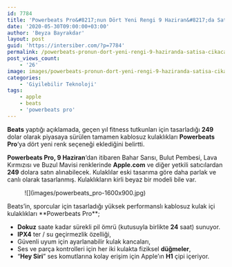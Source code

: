 ```yaml
---
id: 7784
title: 'Powerbeats Pro&#8217;nun Dört Yeni Rengi 9 Haziran&#8217;da Satışa Çıkacak'
date: '2020-05-30T09:00:00+03:00'
author: 'Beyza Bayrakdar'
layout: post
guid: 'https://intersiber.com/?p=7784'
permalink: /powerbeats-pronun-dort-yeni-rengi-9-haziranda-satisa-cikacak/
post_views_count:
    - '26'
image: images/powerbeats-pronun-dort-yeni-rengi-9-haziranda-satisa-cikacak-scaled.jpg
categories:
    - 'Giyilebilir Teknoloji'
tags:
    - apple
    - beats
    - 'powerbeats pro'
---
```


**Beats** yaptığı açıklamada, geçen yıl fitness tutkunları için tasarladığı **249** dolar olarak piyasaya sürülen tamamen kablosuz kulaklıkları **Powerbeats Pro**‘ya dört yeni renk seçeneği eklediğini belirtti.

**Powerbeats Pro, 9 Haziran**‘dan itibaren Bahar Sarısı, Bulut Pembesi, Lava Kırmızısı ve Buzul Mavisi renklerinde **Apple.com** ve diğer yetkili satıcılardan **249** dolara satın alınabilecek. Kulaklılar eski tasarıma göre daha parlak ve canlı olarak tasarlanmış. Kulaklıkların kirli beyaz bir modeli bile var.

<figure class="wp-block-image size-large">![](images/powerbeats_pro-1600x900.jpg)</figure>Beats’in, sporcular için tasarladığı yüksek performanslı kablosuz kulak içi kulaklıkları **Powerbeats Pro**;

- **Dokuz** saate kadar sürekli pil ömrü (kutusuyla birlikte **24** saat) sunuyor.
- **IPX4** ter / su geçirmezlik özelliği,
- Güvenli uyum için ayarlanabilir kulak kancaları,
- Ses ve parça kontrolleri için her iki kulakta fiziksel **düğmeler**,
- “**Hey Siri**” ses komutlarına kolay erişim için Apple’ın **H1** çipi içeriyor.